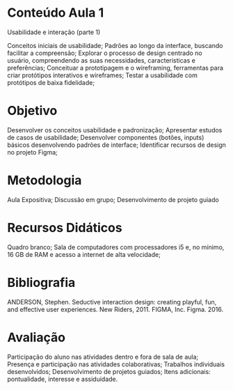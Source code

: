 # Conteúdo Aula 1

Usabilidade e interação (parte 1)

Conceitos iniciais de usabilidade;
Padrões ao longo da interface, buscando facilitar a compreensão;
Explorar o processo de design centrado no usuário, compreendendo as suas necessidades, caracteristicas e preferências;
Conceituar a prototipagem e o wireframing, ferramentas para criar protótipos interativos e wireframes;
Testar a usabilidade com protótipos de baixa fidelidade;

# Objetivo

Desenvolver os conceitos usabilidade e padronização;
Apresentar estudos de casos de usabilidade;
Desenvolver componentes (botões, inputs) básicos desenvolvendo padrões de interface;
Identificar recursos de design no projeto Figma;

# Metodologia

Aula Expositiva; Discussão em grupo; Desenvolvimento de projeto guiado

# Recursos Didáticos

Quadro branco; Sala de computadores com processadores i5 e, no mínimo, 16 GB de RAM e acesso a internet de alta velocidade;

# Bibliografia

ANDERSON, Stephen. Seductive interaction design: creating playful, fun, and effective user experiences. New Riders, 2011.
FIGMA, Inc. Figma. 2016.

# Avaliação

Participação do aluno nas atividades dentro e fora de sala de aula;
Presença e participação nas atividades colaborativas;
Trabalhos individuais desenvolvidos;
Desenvolvimento de projetos guiados;
Itens adicionais: pontualidade, interesse e assiduidade.
